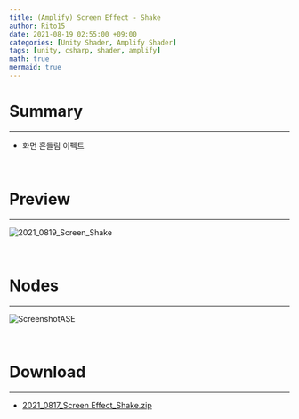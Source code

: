 ```yaml
---
title: (Amplify) Screen Effect - Shake
author: Rito15
date: 2021-08-19 02:55:00 +09:00
categories: [Unity Shader, Amplify Shader]
tags: [unity, csharp, shader, amplify]
math: true
mermaid: true
---
```


# Summary
---
- 화면 흔들림 이펙트

<br>



# Preview
---

![2021_0819_Screen_Shake](https://user-images.githubusercontent.com/42164422/129949489-7750bc0f-e9be-428f-92d5-d2a42f59e39e.gif)

<br>


# Nodes
---

![ScreenshotASE](https://user-images.githubusercontent.com/42164422/129948962-2260b05b-e1e6-4839-9288-09b909c3e108.png)

<br>


# Download
---
- [2021_0817_Screen Effect_Shake.zip](https://github.com/rito15/Images/files/7009256/2021_0817_Screen.Effect_Shake.zip)


